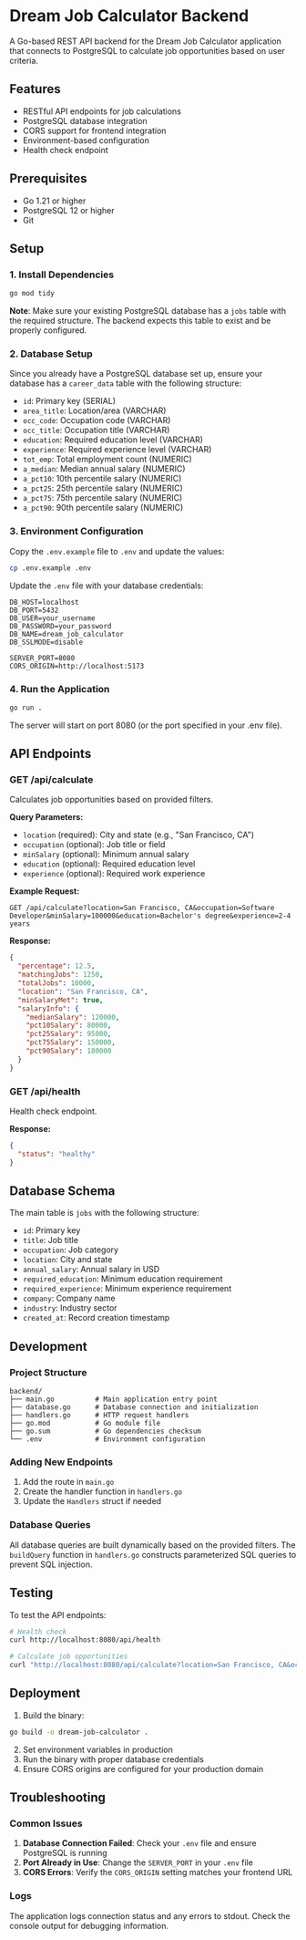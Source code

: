 # Dream Job Calculator Backend

A Go-based REST API backend for the Dream Job Calculator application that connects to PostgreSQL to calculate job opportunities based on user criteria.

## Features

- RESTful API endpoints for job calculations
- PostgreSQL database integration
- CORS support for frontend integration
- Environment-based configuration
- Health check endpoint

## Prerequisites

- Go 1.21 or higher
- PostgreSQL 12 or higher
- Git

## Setup

### 1. Install Dependencies

```bash
go mod tidy
```

**Note**: Make sure your existing PostgreSQL database has a `jobs` table with the required structure. The backend expects this table to exist and be properly configured.

### 2. Database Setup

Since you already have a PostgreSQL database set up, ensure your database has a `career_data` table with the following structure:

- `id`: Primary key (SERIAL)
- `area_title`: Location/area (VARCHAR)
- `occ_code`: Occupation code (VARCHAR)
- `occ_title`: Occupation title (VARCHAR)
- `education`: Required education level (VARCHAR)
- `experience`: Required experience level (VARCHAR)
- `tot_emp`: Total employment count (NUMERIC)
- `a_median`: Median annual salary (NUMERIC)
- `a_pct10`: 10th percentile salary (NUMERIC)
- `a_pct25`: 25th percentile salary (NUMERIC)
- `a_pct75`: 75th percentile salary (NUMERIC)
- `a_pct90`: 90th percentile salary (NUMERIC)

### 3. Environment Configuration

Copy the `.env.example` file to `.env` and update the values:

```bash
cp .env.example .env
```

Update the `.env` file with your database credentials:

```env
DB_HOST=localhost
DB_PORT=5432
DB_USER=your_username
DB_PASSWORD=your_password
DB_NAME=dream_job_calculator
DB_SSLMODE=disable

SERVER_PORT=8080
CORS_ORIGIN=http://localhost:5173
```

### 4. Run the Application

```bash
go run .
```

The server will start on port 8080 (or the port specified in your .env file).

## API Endpoints

### GET /api/calculate

Calculates job opportunities based on provided filters.

**Query Parameters:**
- `location` (required): City and state (e.g., "San Francisco, CA")
- `occupation` (optional): Job title or field
- `minSalary` (optional): Minimum annual salary
- `education` (optional): Required education level
- `experience` (optional): Required work experience

**Example Request:**
```
GET /api/calculate?location=San Francisco, CA&occupation=Software Developer&minSalary=100000&education=Bachelor's degree&experience=2-4 years
```

**Response:**
```json
{
  "percentage": 12.5,
  "matchingJobs": 1250,
  "totalJobs": 10000,
  "location": "San Francisco, CA",
  "minSalaryMet": true,
  "salaryInfo": {
    "medianSalary": 120000,
    "pct10Salary": 80000,
    "pct25Salary": 95000,
    "pct75Salary": 150000,
    "pct90Salary": 180000
  }
}
```

### GET /api/health

Health check endpoint.

**Response:**
```json
{
  "status": "healthy"
}
```

## Database Schema

The main table is `jobs` with the following structure:

- `id`: Primary key
- `title`: Job title
- `occupation`: Job category
- `location`: City and state
- `annual_salary`: Annual salary in USD
- `required_education`: Minimum education requirement
- `required_experience`: Minimum experience requirement
- `company`: Company name
- `industry`: Industry sector
- `created_at`: Record creation timestamp

## Development

### Project Structure

```
backend/
├── main.go          # Main application entry point
├── database.go      # Database connection and initialization
├── handlers.go      # HTTP request handlers
├── go.mod           # Go module file
├── go.sum           # Go dependencies checksum
└── .env             # Environment configuration
```

### Adding New Endpoints

1. Add the route in `main.go`
2. Create the handler function in `handlers.go`
3. Update the `Handlers` struct if needed

### Database Queries

All database queries are built dynamically based on the provided filters. The `buildQuery` function in `handlers.go` constructs parameterized SQL queries to prevent SQL injection.

## Testing

To test the API endpoints:

```bash
# Health check
curl http://localhost:8080/api/health

# Calculate job opportunities
curl "http://localhost:8080/api/calculate?location=San Francisco, CA&occupation=Software Developer&minSalary=100000"
```

## Deployment

1. Build the binary:
```bash
go build -o dream-job-calculator .
```

2. Set environment variables in production
3. Run the binary with proper database credentials
4. Ensure CORS origins are configured for your production domain

## Troubleshooting

### Common Issues

1. **Database Connection Failed**: Check your `.env` file and ensure PostgreSQL is running
2. **Port Already in Use**: Change the `SERVER_PORT` in your `.env` file
3. **CORS Errors**: Verify the `CORS_ORIGIN` setting matches your frontend URL

### Logs

The application logs connection status and any errors to stdout. Check the console output for debugging information.
